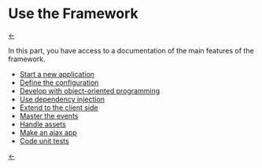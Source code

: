 Use the Framework
=================

[←](../index.md)

In this part, you have access to a documentation of the main features of the framework.

* [Start a new application](app.md)
* [Define the configuration](configuration.md)
* [Develop with object-oriented programming](object.md)
* [Use dependency injection](dependency-injection.md)
* [Extend to the client side](client-side.md)
* [Master the events](events.md)
* [Handle assets](assets.md)
* [Make an ajax app](ajax-app.md)
* [Code unit tests](tests.md)

[←](../index.md)